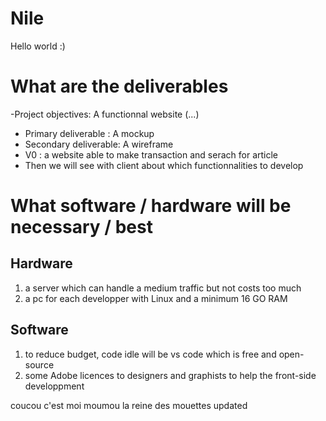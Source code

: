 # Nile
Hello world :) 

# What are the deliverables
-Project objectives: A functionnal website (...)
  - Primary deliverable : A mockup
  - Secondary deliverable: A wireframe
  - V0 : a website able to make transaction and serach for article
  - Then we will see with client about which functionnalities to develop
 
# What software / hardware will be necessary / best
## Hardware
  1. a server which can handle a medium traffic but not costs too much
  2. a pc for each developper with Linux and a minimum 16 GO RAM

## Software
  1. to reduce budget, code idle will be vs code which is free and open-source
  2. some Adobe licences to designers and graphists to help the front-side developpment
  
  coucou c'est moi moumou la reine des mouettes
updated
